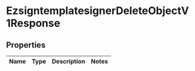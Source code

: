
# EzsigntemplatesignerDeleteObjectV1Response

## Properties
| Name | Type | Description | Notes |
| ------------ | ------------- | ------------- | ------------- |



